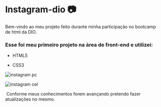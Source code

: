 # Instagram-dio :camera:



Bem-vindo ao meu projeto feito durante minha participação no bootcamp de html da DIO. 



### Esse foi meu primeiro projeto na área de front-end e utilizei: 

- HTML5

- CSS3

  

  
  
 ![instagram pc](https://user-images.githubusercontent.com/55301440/124055959-3b4f3f00-d9fb-11eb-9399-89faefc4999e.png)


  
  ![instagram cel](https://user-images.githubusercontent.com/55301440/124055978-44d8a700-d9fb-11eb-8fb7-6ee65e854c4c.png)

  
  
  
  ​					Conforme meus conhecimentos forem avançando pretendo fazer atualizações no mesmo.

